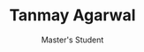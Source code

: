 ---
title: Tanmay Agarwal
subtitle: Master's Student
job_title: Master's Student
category: master_student
layout: team_member_personal_page
image: /assets/imgs/team/blank_profile_picture.png
link-new-tab: true
keywords: Policy Improvement
---